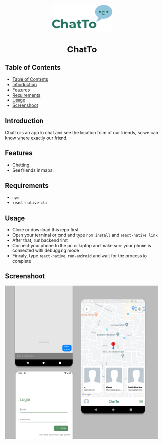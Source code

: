 <div align=center>
<img src="src/ic_launcher.png" width="200px;" alt="X"/>
    <h1>ChatTo</h1>
</div>

## Table of Contents

- [Table of Contents](#table-of-contents)
- [Introduction](#introduction)
- [Features](#features)
- [Requirements](#requirements)
- [Usage](#usage)
- [Screenshoot](#screenshoot)

## Introduction


ChatTo is an app to chat and see the location from of our friends, so we can know where exactly our friend.

## Features

- Chatting.
- See friends in maps.

## Requirements

- `npm`
- `react-native-cli`

## Usage

- Clone or download this repo first
- Open your terminal or cmd and type `npm install` and `react-native link`
- After that, run backend first
- Connect your phone to the pc or laptop and make sure your phone is connected with debugging mode
- Finnaly, type `react-native run-android` and wait for the process to complete

## Screenshoot

<img src="src/shot.png" width="500px;" alt="X"/>


